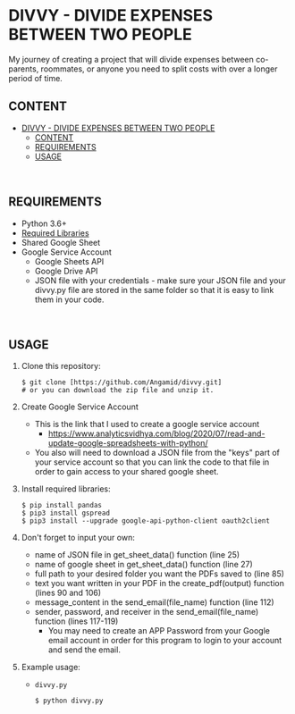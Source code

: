 # DIVVY - DIVIDE EXPENSES BETWEEN TWO PEOPLE

My journey of creating a project that will divide expenses between co-parents, roommates, or anyone you need to split costs with over a longer period of time.


## CONTENT

- [DIVVY - DIVIDE EXPENSES BETWEEN TWO PEOPLE](#divvy---divide-expenses-between-two-people)
  - [CONTENT](#content)
  - [REQUIREMENTS](#requirements)
  - [USAGE](#usage)

<br/>

## REQUIREMENTS

- Python 3.6+
- [Required Libraries](requirements.txt)
- Shared Google Sheet
- Google Service Account
  - Google Sheets API
  - Google Drive API
  - JSON file with your credentials - make sure your JSON file and your divvy.py file are stored in the same folder so that it is easy to link them in your code.

<br/>

## USAGE

1. Clone this repository:

   ```console
   $ git clone [https://github.com/Angamid/divvy.git] 
   # or you can download the zip file and unzip it.
   ```
   
2. Create Google Service Account
    - This is the link that I used to create a google service account
      - https://www.analyticsvidhya.com/blog/2020/07/read-and-update-google-spreadsheets-with-python/
    - You also will need to download a JSON file from the "keys" part of your service account so that you can link the code to that file in order to gain access to your shared google sheet.

3. Install required libraries:

   ```console
   $ pip install pandas
   $ pip3 install gspread
   $ pip3 install --upgrade google-api-python-client oauth2client
   ```
4. Don't forget to input your own:
    - name of JSON file in get_sheet_data() function (line 25)
    - name of google sheet in get_sheet_data() function (line 27)
    - full path to your desired folder you want the PDFs saved to (line 85)
    - text you want written in your PDF in the create_pdf(output) function (lines 90 and 106)
    - message_content in the send_email(file_name) function (line 112)
    - sender, password, and receiver in the send_email(file_name) function (lines 117-119)
        - You may need to create an APP Password from your Google email account in order for this program to login to your account and send the email.

4. Example usage:

    - `divvy.py`

      ```console
      $ python divvy.py
      ```

<br/>
